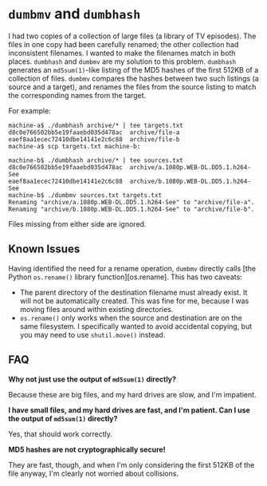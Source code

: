 # `dumbmv` and `dumbhash`

I had two copies of a collection of large files
(a library of TV episodes).
The files in one copy had been carefully renamed;
the other collection had inconsistent filenames.
I wanted to make the filenames match in both places.
`dumbhash` and `dumbmv` are my solution to this problem.
`dumbhash` generates an `md5sum(1)`-like listing
of the MD5 hashes of the first 512KB of a collection of files.
`dumbmv` compares the hashes between two such listings
(a source and a target),
and renames the files from the source listing
to match the corresponding names from the target.

For example:

    machine-a$ ./dumbhash archive/* | tee targets.txt
    d8c0e766502bb5e19faaebd035d478ac  archive/file-a
    eaef8aa1ecec72410dbe14141e2c6c88  archive/file-b
    machine-a$ scp targets.txt machine-b:

    machine-b$ ./dumbhash archive/* | tee sources.txt
    d8c0e766502bb5e19faaebd035d478ac  archive/a.1080p.WEB-DL.DD5.1.h264-See
    eaef8aa1ecec72410dbe14141e2c6c88  archive/b.1080p.WEB-DL.DD5.1.h264-See
    machine-b$ ./dumbmv sources.txt targets.txt
    Renaming "archive/a.1080p.WEB-DL.DD5.1.h264-See" to "archive/file-a".
    Renaming "archive/b.1080p.WEB-DL.DD5.1.h264-See" to "archive/file-b".

Files missing from either side are ignored.

## Known Issues

Having identified the need for a rename operation,
`dumbmv` directly calls [the Python `os.rename()` library function][os.rename].
This has two caveats:

* The parent directory of the destination filename
  must already exist.
  It will not be automatically created.
  This was fine for me,
  because I was moving files around
  within existing directories.
* `os.rename()` only works when the source and destination
  are on the same filesystem.
  I specifically wanted to avoid accidental copying,
  but you may need to use `shutil.move()` instead.

[os.move]: https://docs.python.org/3/library/os.html#os.rename
[shutil.move]: https://docs.python.org/3/library/shutil.html#shutil.move

## FAQ

**Why not just use the output of `md5sum(1)` directly?**

Because these are big files,
and my hard drives are slow,
and I'm impatient.

**I have small files,
and my hard drives are fast,
and I'm patient.
Can I use the output of `md5sum(1)` directly?**

Yes, that should work correctly.

**MD5 hashes are not cryptographically secure!**

They are fast, though,
and when I'm only considering the first 512KB of the file anyway,
I'm clearly not worried about collisions.
